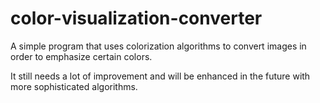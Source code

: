 # color-visualization-converter
A simple program that uses colorization algorithms to convert images in order to emphasize certain colors. 

It still needs a lot of improvement and will be enhanced in the future with more sophisticated algorithms. 
